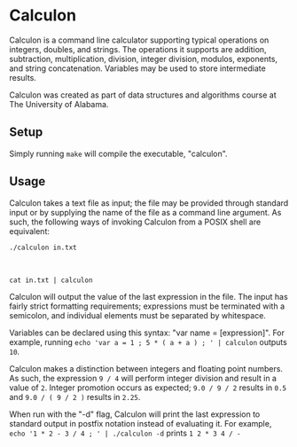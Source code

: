 # Calculon

Calculon is a command line calculator supporting typical operations on integers,
doubles, and strings. The operations it supports are addition, subtraction,
multiplication, division, integer division, modulos, exponents, and string
concatenation. Variables may be used to store intermediate results.

Calculon was created as part of data structures and algorithms course at The
University of Alabama.

## Setup

Simply running `make` will compile the executable, "calculon".

## Usage

Calculon takes a text file as input; the file may be provided through standard
input or by supplying the name of the file as a command line argument. As such,
the following ways of invoking Calculon from a POSIX shell are equivalent:

    ./calculon in.txt

&nbsp;

    cat in.txt | calculon

Calculon will output the value of the last expression in the file. The input has
fairly strict formatting requirements; expressions must be terminated with a
semicolon, and individual elements must be separated by whitespace.

Variables can be declared using this syntax: "var name = [expression]". For
example, running `echo 'var a = 1 ; 5 * ( a + a ) ; ' | calculon` outputs `10`.

Calculon makes a distinction between integers and floating point numbers. As
such, the expression `9 / 4` will perform integer division and result in a value
of `2`. Integer promotion occurs as expected; `9.0 / 9 / 2` results in `0.5` and
`9.0 / ( 9 / 2 )` results in `2.25`.

When run with the "-d" flag, Calculon will print the last expression to standard
output in postfix notation instead of evaluating it. For example, `echo '1 * 2 -
3 / 4 ; ' | ./calculon -d` prints `1 2 * 3 4 / -`
